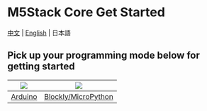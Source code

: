 # M5Stack Core Get Started

[中文](zh_CN/quick_start/m5core/m5stack_core_quick_start) | [English](en/quick_start/m5core/m5stack_core_quick_start) | 日本語

## Pick up your programming mode below for getting started

<img src="assets/img/getting_started_pics/arduino_logo.png"> | <img src="assets/img/getting_started_pics/blockly_and_micropython.png">
---|---
[Arduino](/ja/quick_start/m5core/m5stack_core_get_started_Arduino_MacOS) | [Blockly/MicroPython](/ja/quick_start/m5core/m5stack_core_get_started_MicroPython)
